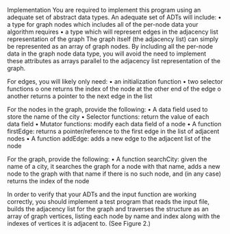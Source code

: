 Implementation
You are required to implement this program using an adequate set of abstract data types. An adequate set of ADTs will include:
• a type for graph nodes which includes all of the per-node data your algorithm requires
• a type which will represent edges in the adjacency list representation of the graph
The graph itself (the adjacency list) can simply be represented as an array of graph nodes. By including all the per-node data in the graph node data type, you will avoid the need to implement these attributes as arrays parallel to the adjacency list representation of the graph.

For edges, you will likely only need:
• an initialization function
• two selector functions
o one returns the index of the node at the other end of the edge
o another returns a pointer to the next edge in the list

For the nodes in the graph, provide the following:
• A data field used to store the name of the city
• Selector functions: return the value of each data field
• Mutator functions: modify each data field of a node
• A function firstEdge: returns a pointer/reference to the first edge in the list of adjacent nodes
• A function addEdge: adds a new edge to the adjacent list of the node

For the graph, provide the following:
• A function searchCity: given the name of a city, it searches the graph for a node with that name, adds a new node to the graph with that name if there is no such node, and (in any case) returns the index of the node

In order to verify that your ADTs and the input function are working correctly, you should implement a test program that reads the input file, builds the adjacency list for the graph and traverses the structure as an array of graph vertices, listing each node by name and index along with the indexes of vertices it is adjacent to. (See Figure 2.)

